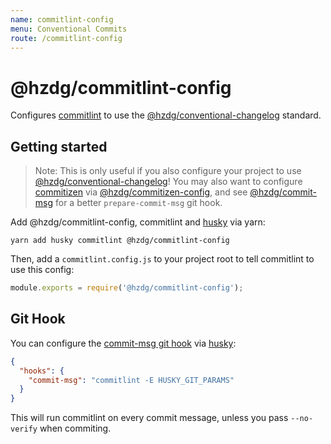 ```yaml
---
name: commitlint-config
menu: Conventional Commits
route: /commitlint-config
---
```


# @hzdg/commitlint-config

Configures [commitlint] to use the [@hzdg/conventional-changelog] standard.

## Getting started

> Note: This is only useful if you also configure your project
> to use [@hzdg/conventional-changelog]! You may also want to
> configure [commitizen] via [@hzdg/commitizen-config], and
> see [@hzdg/commit-msg] for a better `prepare-commit-msg` git hook.

Add @hzdg/commitlint-config, commitlint and [husky] via yarn:

```shell
yarn add husky commitlint @hzdg/commitlint-config
```

Then, add a `commitlint.config.js` to your project root
to tell commitlint to use this config:

```js
module.exports = require('@hzdg/commitlint-config');
```

## Git Hook

You can configure the [commit-msg git hook] via [husky]:

```json
{
  "hooks": {
    "commit-msg": "commitlint -E HUSKY_GIT_PARAMS"
  }
}
```

This will run commitlint on every commit message,
unless you pass `--no-verify` when commiting.

[commitizen]: https://github.com/commitizen/cz-cli
[commitlint]: https://github.com/conventional-changelog/commitlint
[husky]: https://www.npmjs.com/package/husky
[commit-msg git hook]: https://git-scm.com/docs/githooks#_commit_msg
[@hzdg/conventional-changelog]: ./conventional-changelog
[@hzdg/commitizen-config]: ./commitizen-config
[@hzdg/commit-msg]: ./commit-msg
